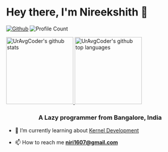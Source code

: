 # Hey there, I'm Nireekshith 👋
[![Github](https://img.shields.io/github/followers/uravgcoder?label=Follow&style=social)](https://github.com/UrAvgCoder)
![Profile Count](https://komarev.com/ghpvc/?username=UrAvgCoder) 

<a href="https://github.com/UrAvgCoder">
  <img height="180em" src="https://github-readme-stats.vercel.app/api?username=UrAvgCoder&theme=github_dark&show_icons=true&count_private=true" alt="UrAvgCoder's github stats" />
  <img height="180em" src="https://github-readme-stats.vercel.app/api/top-langs/?username=UrAvgCoder&theme=github_dar&layout=compact&hide=javascript,html,css,php,tsql" alt="UrAvgCoder's github top languages" />
</a>
<br/>


<h3 align="center">A Lazy programmer from Bangalore, India</h3>

- 🔭 I’m currently learning about [Kernel Development](https://docs.microsoft.com/en-us/windows-hardware/drivers/gettingstarted/writing-a-very-small-kmdf--driver)

- 📫 How to reach me **niri1607@gmail.com**

